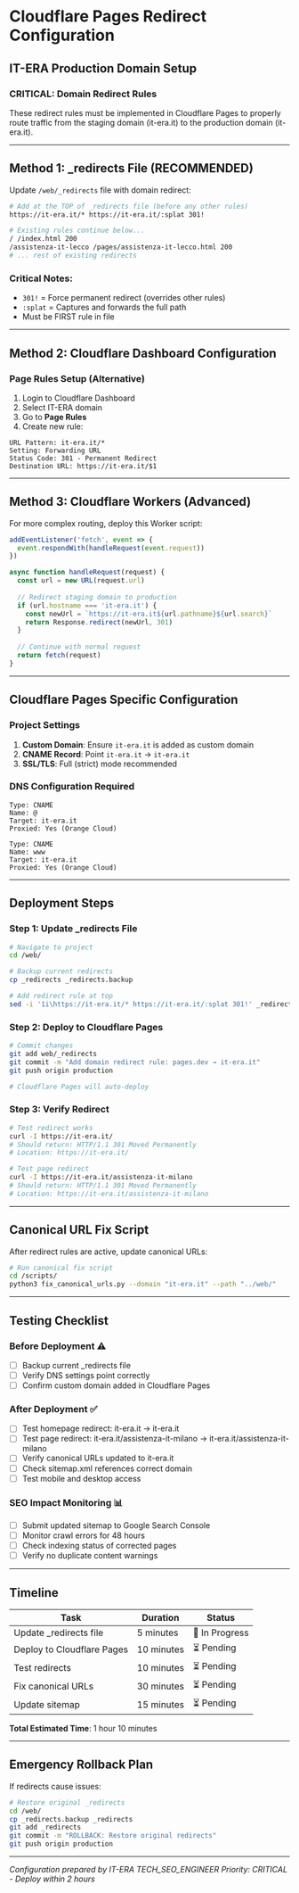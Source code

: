 # Cloudflare Pages Redirect Configuration
## IT-ERA Production Domain Setup

### CRITICAL: Domain Redirect Rules

These redirect rules must be implemented in Cloudflare Pages to properly route traffic from the staging domain (it-era.it) to the production domain (it-era.it).

---

## Method 1: _redirects File (RECOMMENDED)

Update `/web/_redirects` file with domain redirect:

```bash
# Add at the TOP of _redirects file (before any other rules)
https://it-era.it/* https://it-era.it/:splat 301!

# Existing rules continue below...
/ /index.html 200
/assistenza-it-lecco /pages/assistenza-it-lecco.html 200
# ... rest of existing redirects
```

### Critical Notes:
- `301!` = Force permanent redirect (overrides other rules)
- `:splat` = Captures and forwards the full path
- Must be FIRST rule in file

---

## Method 2: Cloudflare Dashboard Configuration

### Page Rules Setup (Alternative)
1. Login to Cloudflare Dashboard
2. Select IT-ERA domain
3. Go to **Page Rules**
4. Create new rule:

```
URL Pattern: it-era.it/*
Setting: Forwarding URL
Status Code: 301 - Permanent Redirect
Destination URL: https://it-era.it/$1
```

---

## Method 3: Cloudflare Workers (Advanced)

For more complex routing, deploy this Worker script:

```javascript
addEventListener('fetch', event => {
  event.respondWith(handleRequest(event.request))
})

async function handleRequest(request) {
  const url = new URL(request.url)
  
  // Redirect staging domain to production
  if (url.hostname === 'it-era.it') {
    const newUrl = `https://it-era.it${url.pathname}${url.search}`
    return Response.redirect(newUrl, 301)
  }
  
  // Continue with normal request
  return fetch(request)
}
```

---

## Cloudflare Pages Specific Configuration

### Project Settings
1. **Custom Domain**: Ensure `it-era.it` is added as custom domain
2. **CNAME Record**: Point `it-era.it` → `it-era.it`
3. **SSL/TLS**: Full (strict) mode recommended

### DNS Configuration Required
```
Type: CNAME
Name: @
Target: it-era.it
Proxied: Yes (Orange Cloud)

Type: CNAME  
Name: www
Target: it-era.it
Proxied: Yes (Orange Cloud)
```

---

## Deployment Steps

### Step 1: Update _redirects File
```bash
# Navigate to project
cd /web/

# Backup current redirects
cp _redirects _redirects.backup

# Add redirect rule at top
sed -i '1i\https://it-era.it/* https://it-era.it/:splat 301!' _redirects
```

### Step 2: Deploy to Cloudflare Pages
```bash
# Commit changes
git add web/_redirects
git commit -m "Add domain redirect rule: pages.dev → it-era.it"
git push origin production

# Cloudflare Pages will auto-deploy
```

### Step 3: Verify Redirect
```bash
# Test redirect works
curl -I https://it-era.it/
# Should return: HTTP/1.1 301 Moved Permanently
# Location: https://it-era.it/

# Test page redirect  
curl -I https://it-era.it/assistenza-it-milano
# Should return: HTTP/1.1 301 Moved Permanently
# Location: https://it-era.it/assistenza-it-milano
```

---

## Canonical URL Fix Script

After redirect rules are active, update canonical URLs:

```bash
# Run canonical fix script
cd /scripts/
python3 fix_canonical_urls.py --domain "it-era.it" --path "../web/"
```

---

## Testing Checklist

### Before Deployment ⚠️
- [ ] Backup current _redirects file
- [ ] Verify DNS settings point correctly
- [ ] Confirm custom domain added in Cloudflare Pages

### After Deployment ✅
- [ ] Test homepage redirect: it-era.it → it-era.it
- [ ] Test page redirect: it-era.it/assistenza-it-milano → it-era.it/assistenza-it-milano
- [ ] Verify canonical URLs updated to it-era.it
- [ ] Check sitemap.xml references correct domain
- [ ] Test mobile and desktop access

### SEO Impact Monitoring 📊
- [ ] Submit updated sitemap to Google Search Console
- [ ] Monitor crawl errors for 48 hours
- [ ] Check indexing status of corrected pages
- [ ] Verify no duplicate content warnings

---

## Timeline

| Task | Duration | Status |
|------|----------|---------|
| Update _redirects file | 5 minutes | 🔄 In Progress |
| Deploy to Cloudflare Pages | 10 minutes | ⏳ Pending |
| Test redirects | 10 minutes | ⏳ Pending |
| Fix canonical URLs | 30 minutes | ⏳ Pending |
| Update sitemap | 15 minutes | ⏳ Pending |

**Total Estimated Time**: 1 hour 10 minutes

---

## Emergency Rollback Plan

If redirects cause issues:

```bash
# Restore original _redirects
cd /web/
cp _redirects.backup _redirects
git add _redirects
git commit -m "ROLLBACK: Restore original redirects"
git push origin production
```

---

*Configuration prepared by IT-ERA TECH_SEO_ENGINEER*
*Priority: CRITICAL - Deploy within 2 hours*